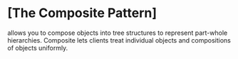 # [The Composite Pattern] 
allows you to compose objects into tree structures to
represent part-whole hierarchies. Composite
lets clients treat individual objects and
compositions of objects uniformly.